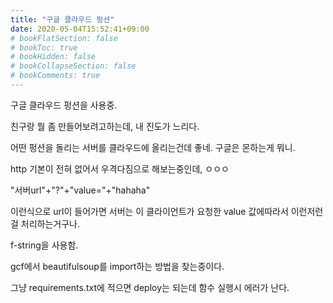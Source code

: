 ```yaml
---
title: "구글 클라우드 펑션"
date: 2020-05-04T15:52:41+09:00
# bookFlatSection: false
# bookToc: true
# bookHidden: false
# bookCollapseSection: false
# bookComments: true
---
```


구글 클라우드 펑션을 사용중.

친구랑 뭘 좀 만들어보려고하는데, 내 진도가 느리다.

어떤 펑션을 돌리는 서버를 클라우드에 올리는건데 좋네. 구글은 몬하는게 뭐니.

http 기본이 전혀 없어서 우격다짐으로 해보는중인데, ㅇㅇㅇ

"서버url"+"?"+"value="+"hahaha"

이런식으로 url이 들어가면 서버는 이 클라이언트가 요청한 value 값에따라서 이런저런걸 처리하는거구나.



f-string을 사용함.

gcf에서 beautifulsoup를 import하는 방법을 찾는중이다.

그냥 requirements.txt에 적으면 deploy는 되는데 함수 실행시 에러가 난다.